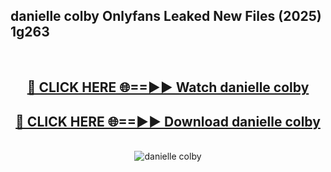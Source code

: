 <h2>danielle colby Onlyfans Leaked New Files (2025) 1g263</h2>
<br>
<div align="center">
<h2><a href="https://mediafiles.top/danielle_colby&ref=git" rel="nofollow">🔴 CLICK HERE 🌐==►► Watch danielle colby</a></h2>
<h2><a href="https://mediafiles.top/danielle_colby&ref=git" rel="nofollow">🔴 CLICK HERE 🌐==►► Download danielle colby</a></h2>
<br>
<a href="https://mediafiles.top/danielle_colby&ref=git" rel="nofollow" data-target="animated-image.originalLink"><img src="https://i.ibb.co.com/xMMVF88/686577567.gif" alt="danielle colby" style="max-width: 100%; display: inline-block;" data-target="animated-image.originalImage"></a>
</div>
<br>
<br>